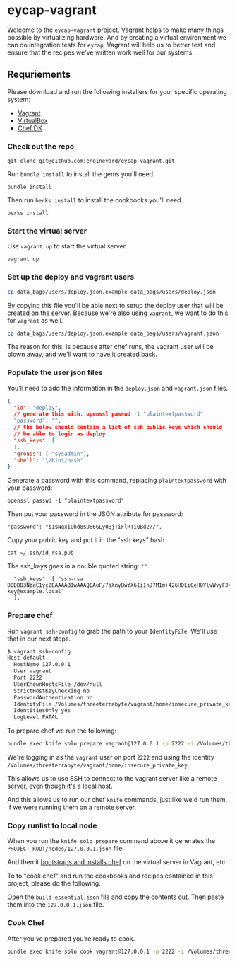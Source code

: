 # eycap-vagrant

Welcome to the ``eycap-vagrant`` project.  Vagrant helps to make many things possible by virtualizing hardware.  And by creating a virtual environment we can do integration tests for ``eycap``, Vagrant will help us to better test and ensure that the recipes we've written work well for our systems.

## Requriements

Please download and run the following installers for your specific operating system:

* [Vagrant](http://www.vagrantup.com/downloads.html)
* [VirtualBox](https://www.virtualbox.org/wiki/Downloads)
* [Chef DK](http://downloads.getchef.com/chef-dk/)

### Check out the repo

    git clone git@github.com:engineyard/eycap-vagrant.git

Run ``bundle install`` to install the gems you'll need.

```
bundle install
```

Then run ``berks install`` to install the cookbooks you'll need.

```
berks install
```

### Start the virtual server

Use ``vagrant up`` to start the virtual server.

```
vagrant up
```


### Set up the deploy and vagrant users

```bash
cp data_bags/users/deploy.json.example data_bags/users/deploy.json
```

By copying this file you'll be able next to setup the deploy user that will be created on the server.  Because we're also using ``vagrant``, we want to do this for ``vagrant`` as well.

```bash
cp data_bags/users/deploy.json.example data_bags/users/vagrant.json
```

The reason for this, is because after chef runs, the vagrant user will be blown away, and we'll want to have it created back.

### Populate the user json files

You'll need to add the information in the ``deploy.json`` and ``vagrant.json`` files.

```json
{
  "id": "deploy",
  // generate this with: openssl passwd -1 "plaintextpassword"
  "password": "",
  // the below should contain a list of ssh public keys which should
  // be able to login as deploy
  "ssh_keys": [
  ],
  "groups": [ "sysadmin"],
  "shell": "\/bin\/bash"
}
```

Generate a password with this command, replacing `plaintextpassword` with your password:

```
openssl passwd -1 "plaintextpassword"
```

Then put your password in the JSON attribute for password:

```
"password": "$1$NqxiOhd8$U86GLy0BjTiFlRTiQBd2//",
```

Copy your public key and put it in the "ssh keys" hash 

```
cat ~/.ssh/id_rsa.pub
```

The ssh_keys goes in a double quoted string: ``""``.

```
  "ssh_keys": [ "ssh-rsa DDDDD3NzaC1yc2EAAAABIwAAAQEAuF/7aXnyBwYX6IiInJ7M1m+426HDLiCeHQYlvWvyFJ4mQRohnen1knnwERMjvxJcizn0p28wWl++h33bgMvbaDV6orzatkg1sZ4z473DOItGWLoZ97CC6erAvvjQR5qvEcZXBFzT6Bv1FXLBzwfiRBek8MSDVyCCcahc74qaqbbNBAMhKrHBRbl6/EfhRgjHrujXa1AvVG1pKH2EMDXBmdTFLj9Dab23yH/8QxMzZq8TfCfRtWLKH3epcpvX1r1lieSKTVvQGwf0F9FLWqmELV6oND+K5yLL1vKDSNz0I+M+IVQGnGb2W2Iu5rEQ0FOiZhRrmbxl3Lp9fzMCgplbiDQ== key@example.local"
  ],
```

### Prepare chef

Run ``vagrant ssh-config`` to grab the path to your ``IdentityFile``.  We'll use that in our next steps.

```bash
$ vagrant ssh-config
Host default
  HostName 127.0.0.1
  User vagrant
  Port 2222
  UserKnownHostsFile /dev/null
  StrictHostKeyChecking no
  PasswordAuthentication no
  IdentityFile /Volumes/threeterrabyte/vagrant/home/insecure_private_key
  IdentitiesOnly yes
  LogLevel FATAL
```

To prepare chef we run the following:

```bash
bundle exec knife solo prepare vagrant@127.0.0.1 -p 2222 -i /Volumes/threeterrabyte/vagrant/home/insecure_private_key
```

We're logging in as the ``vagrant`` user on port ``2222`` and using the identity ``/Volumes/threeterrabyte/vagrant/home/insecure_private_key``.

This allows us to use SSH to connect to the vagrant server like a remote server, even though it's a local host.

And this allows us to run our chef ``knife`` commands, just like we'd run them, if we were running them on a remote server.

### Copy runlist to local node

When you run the ``knife solo prepare`` command above it generates the ``PROJECT_ROOT/nodes/127.0.0.1.json`` file.

And then it [bootstraps and installs chef](https://gist.github.com/7hunderbird/523186164e3086bf9029) on the virtual server in Vagrant, etc.

To to "cook chef" and run the cookbooks and recipes contained in this project, please do the following.

Open the ``build-essential.json`` file and copy the contents out.  Then paste them into the ``127.0.0.1.json`` file.

### Cook Chef

After you've prepared you're ready to cook.

```bash
bundle exec knife solo cook vagrant@127.0.0.1 -p 2222 -i /Volumes/threeterrabyte/vagrant/home/insecure_private_key 
```
